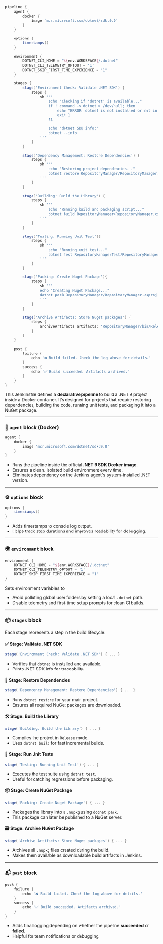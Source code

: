 ```groovy
pipeline {
    agent {
        docker {
            image 'mcr.microsoft.com/dotnet/sdk:9.0'
        }
    }

    options {
        timestamps()
    }

    environment {
        DOTNET_CLI_HOME = "${env.WORKSPACE}/.dotnet"
        DOTNET_CLI_TELEMETRY_OPTOUT = '1'
        DOTNET_SKIP_FIRST_TIME_EXPERIENCE = "1"
    }

    stages {
        stage('Environment Check: Validate .NET SDK') {
            steps {
                sh '''
                    echo "Checking if 'dotnet' is available..."
                    if ! command -v dotnet > /dev/null; then
                        echo "ERROR: dotnet is not installed or not in PATH"
                        exit 1
                    fi

                    echo "dotnet SDK info:"
                    dotnet --info
                '''
            }
        }

        stage('Dependency Management: Restore Dependencies') {
            steps {
                sh '''
                    echo "Restoring project dependencies..."
                    dotnet restore RepositoryManager/RepositoryManager.csproj
                '''
            }
        }

        stage('Building: Build the Library') {
            steps {
                sh '''
                    echo "Running build and packaging script..."
                    dotnet build RepositoryManager/RepositoryManager.csproj  --configuration Release
                '''
            }
        }

        stage('Testing: Running Unit Test'){
            steps {
                sh '''
                    echo "Running unit test..."
                    dotnet test RepositoryManagerTest/RepositoryManagerTest.csproj
                '''
            }
        }

        stage('Packing: Create Nuget Package'){
            steps {
                sh '''
                echo "Creating Nuget Package..."
                dotnet pack RepositoryManager/RepositoryManager.csproj --configuration Release
                '''
            }
        }

        stage('Archive Artifacts: Store Nuget packages') {
            steps {
                archiveArtifacts artifacts: 'RepositoryManager/bin/Release/*.nupkg', onlyIfSuccessful: true
            }
        }
    }

    post {
        failure {
            echo '❌ Build failed. Check the log above for details.'
        }
        success {
            echo '✅ Build succeeded. Artifacts archived.'
        }
    }
}
```

This Jenkinsfile defines a **declarative pipeline** to build a .NET 9 project inside a Docker container. It’s designed for projects that require restoring dependencies, building the code, running unit tests, and packaging it into a NuGet package.

---

### 🔧 `agent` block (Docker)

```groovy
agent {
    docker {
        image 'mcr.microsoft.com/dotnet/sdk:9.0'
    }
}
```

- Runs the pipeline inside the official **.NET 9 SDK Docker image**.
- Ensures a clean, isolated build environment every time.
- Eliminates dependency on the Jenkins agent's system-installed .NET version.

---

### ⚙️ `options` block

```groovy
options {
    timestamps()
}
```

- Adds timestamps to console log output.
- Helps track step durations and improves readability for debugging.

---

### 🌍 `environment` block

```groovy
environment {
    DOTNET_CLI_HOME = "${env.WORKSPACE}/.dotnet"
    DOTNET_CLI_TELEMETRY_OPTOUT = '1'
    DOTNET_SKIP_FIRST_TIME_EXPERIENCE = "1"
}
```

Sets environment variables to:
- Avoid polluting global user folders by setting a local `.dotnet` path.
- Disable telemetry and first-time setup prompts for clean CI builds.

---

### 📦 `stages` block

Each stage represents a step in the build lifecycle:

#### ✅ Stage: Validate .NET SDK

```groovy
stage('Environment Check: Validate .NET SDK') { ... }
```

- Verifies that `dotnet` is installed and available.
- Prints .NET SDK info for traceability.

#### 🔄 Stage: Restore Dependencies

```groovy
stage('Dependency Management: Restore Dependencies') { ... }
```

- Runs `dotnet restore` for your main project.
- Ensures all required NuGet packages are downloaded.

#### 🛠️ Stage: Build the Library

```groovy
stage('Building: Build the Library') { ... }
```

- Compiles the project in `Release` mode.
- Uses `dotnet build` for fast incremental builds.

#### 🧪 Stage: Run Unit Tests

```groovy
stage('Testing: Running Unit Test') { ... }
```

- Executes the test suite using `dotnet test`.
- Useful for catching regressions before packaging.

#### 📦 Stage: Create NuGet Package

```groovy
stage('Packing: Create Nuget Package') { ... }
```

- Packages the library into a `.nupkg` using `dotnet pack`.
- This package can later be published to a NuGet server.

#### 🗃️ Stage: Archive NuGet Package

```groovy
stage('Archive Artifacts: Store Nuget packages') { ... }
```

- Archives all `.nupkg` files created during the build.
- Makes them available as downloadable build artifacts in Jenkins.

---

### 📬 `post` block

```groovy
post {
    failure {
        echo '❌ Build failed. Check the log above for details.'
    }
    success {
        echo '✅ Build succeeded. Artifacts archived.'
    }
}
```

- Adds final logging depending on whether the pipeline **succeeded** or **failed**.
- Helpful for team notifications or debugging.
